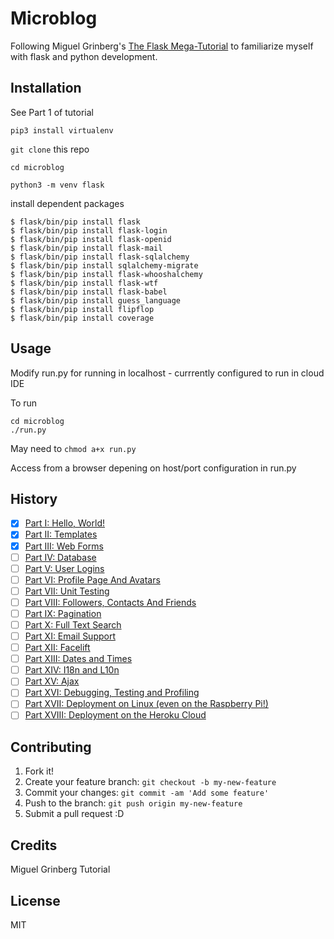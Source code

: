 # Microblog

Following Miguel Grinberg's [The Flask Mega-Tutorial](https://blog.miguelgrinberg.com/post/the-flask-mega-tutorial-part-i-hello-world) to familiarize myself with flask and python development.

## Installation

See Part 1 of tutorial

`pip3 install virtualenv`

`git clone` this repo 

`cd microblog`

`python3 -m venv flask`

install dependent packages

	$ flask/bin/pip install flask
	$ flask/bin/pip install flask-login
	$ flask/bin/pip install flask-openid
	$ flask/bin/pip install flask-mail
	$ flask/bin/pip install flask-sqlalchemy
	$ flask/bin/pip install sqlalchemy-migrate
	$ flask/bin/pip install flask-whooshalchemy
	$ flask/bin/pip install flask-wtf
	$ flask/bin/pip install flask-babel
	$ flask/bin/pip install guess_language
	$ flask/bin/pip install flipflop
	$ flask/bin/pip install coverage



## Usage

Modify run.py for running in localhost - currrently configured to run in cloud IDE

To run

	cd microblog
	./run.py

May need to 
	`chmod a+x run.py`

Access from a browser depening on host/port configuration in run.py

## History

- [x] [Part I: Hello, World!](https://blog.miguelgrinberg.com/post/the-flask-mega-tutorial-part-i-hello-world)
- [x] [Part II: Templates](https://blog.miguelgrinberg.com/post/the-flask-mega-tutorial-part-ii-templates)
- [x] [Part III: Web Forms](https://blog.miguelgrinberg.com/post/the-flask-mega-tutorial-part-iii-web-forms)
- [ ] [Part IV: Database](https://blog.miguelgrinberg.com/post/the-flask-mega-tutorial-part-iv-database)
- [ ] [Part V: User Logins](https://blog.miguelgrinberg.com/post/the-flask-mega-tutorial-part-v-user-logins)
- [ ] [Part VI: Profile Page And Avatars](https://blog.miguelgrinberg.com/post/the-flask-mega-tutorial-part-vi-profile-page-and-avatars)
- [ ] [Part VII: Unit Testing](https://blog.miguelgrinberg.com/post/the-flask-mega-tutorial-part-vii-unit-testing)
- [ ] [Part VIII: Followers, Contacts And Friends](https://blog.miguelgrinberg.com/post/the-flask-mega-tutorial-part-viii-followers-contacts-and-friends)
- [ ] [Part IX: Pagination](https://blog.miguelgrinberg.com/post/the-flask-mega-tutorial-part-ix-pagination)
- [ ] [Part X: Full Text Search](https://blog.miguelgrinberg.com/post/the-flask-mega-tutorial-part-x-full-text-search)
- [ ] [Part XI: Email Support](https://blog.miguelgrinberg.com/post/the-flask-mega-tutorial-part-xi-email-support)
- [ ] [Part XII: Facelift](https://blog.miguelgrinberg.com/post/the-flask-mega-tutorial-part-xii-facelift)
- [ ] [Part XIII: Dates and Times](https://blog.miguelgrinberg.com/post/the-flask-mega-tutorial-part-xiii-dates-and-times)
- [ ] [Part XIV: I18n and L10n](https://blog.miguelgrinberg.com/post/the-flask-mega-tutorial-part-xiv-i18n-and-l10n)
- [ ] [Part XV: Ajax](https://blog.miguelgrinberg.com/post/the-flask-mega-tutorial-part-xv-ajax)
- [ ] [Part XVI: Debugging, Testing and Profiling](https://blog.miguelgrinberg.com/post/the-flask-mega-tutorial-part-xvi-debugging-testing-and-profiling)
- [ ] [Part XVII: Deployment on Linux (even on the Raspberry Pi!)](https://blog.miguelgrinberg.com/post/the-flask-mega-tutorial-part-xvii-deployment-on-linux-even-on-the-raspberry-pi)
- [ ] [Part XVIII: Deployment on the Heroku Cloud](https://blog.miguelgrinberg.com/post/the-flask-mega-tutorial-part-xviii-deployment-on-the-heroku-cloud)

## Contributing

1. Fork it!
2. Create your feature branch: `git checkout -b my-new-feature`
3. Commit your changes: `git commit -am 'Add some feature'`
4. Push to the branch: `git push origin my-new-feature`
5. Submit a pull request :D

## Credits

Miguel Grinberg Tutorial

## License

MIT